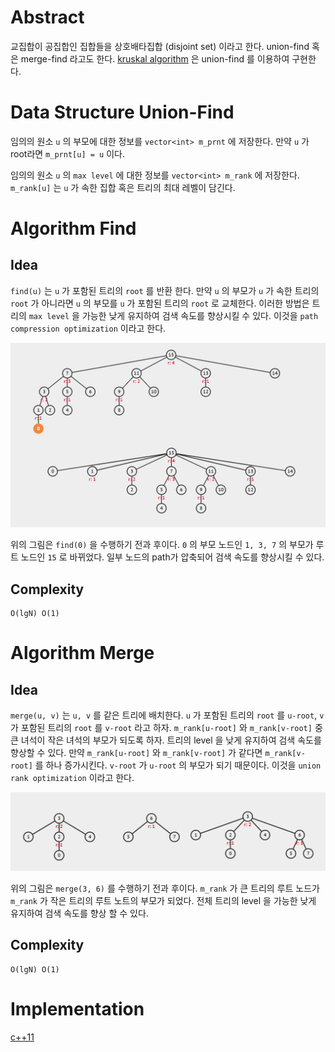 # Abstract

교집합이 공집합인 집합들을 상호배타집합 (disjoint set) 이라고 한다.
union-find 혹은 merge-find 라고도 한다. [kruskal algorithm](/fundamentals/graph/kruskal/README.md) 은 union-find 를 이용하여 구현한다.

# Data Structure Union-Find

임의의 원소 `u` 의 부모에 대한 정보를 `vector<int> m_prnt` 에
저장한다. 만약 `u` 가 root라면 `m_prnt[u] = u` 이다. 

임의의 원소 `u` 의 `max level` 에 대한 정보를 `vector<int> m_rank` 에 
저장한다. `m_rank[u]` 는 `u` 가 속한 집합 혹은 트리의 최대 레벨이
담긴다.

# Algorithm Find

## Idea

`find(u)` 는 `u` 가 포함된 트리의 `root` 를 반환 한다. 만약 `u` 의
부모가 `u` 가 속한 트리의 `root` 가 아니라면 `u` 의 부모를 `u` 가 포함된
트리의 `root` 로 교체한다. 이러한 방법은 트리의 `max level` 을 가능한 낮게
유지하여 검색 속도를 향상시킬 수 있다. 이것을 `path
compression optimization` 이라고 한다.

![](/_img/unionfind_find.png)

위의 그림은 `find(0)` 을 수행하기 전과 후이다. `0` 의 부모 노드인 `1, 3, 7` 의 부모가 루트 노드인 `15` 로 바뀌었다. 일부 노드의 path가
압축되어 검색 속도를 향상시킬 수 있다.

## Complexity

```
O(lgN) O(1)
```

# Algorithm Merge

## Idea

`merge(u, v)` 는 `u, v` 를 같은 트리에 배치한다. `u` 가 포함된 트리의
`root` 를 `u-root`, `v` 가 포함된 트리의 `root` 를 `v-root` 라고
하자. `m_rank[u-root]` 와 `m_rank[v-root]` 중 큰 녀석이 작은 녀석의 부모가 되도록 하자. 트리의 level 을 낮게 유지하여 검색 속도를 향상할 수 있다. 만약 `m_rank[u-root]` 와 `m_rank[v-root]` 가 같다면
`m_rank[v-root]` 를 하나 증가시킨다. `v-root` 가 `u-root` 의 부모가 되기 때문이다. 이것을 `union rank optimization` 이라고 한다.

![](/_img/unionfind_merge.png)

위의 그림은 `merge(3, 6)` 를 수행하기 전과 후이다. `m_rank` 가 큰 트리의 루트 노드가 `m_rank` 가 작은 트리의 루트 노트의 부모가 되었다. 전체 트리의 level 을 가능한 낮게 유지하여 검색 속도를 향상 할 수 있다.

## Complexity

```
O(lgN) O(1)
```

# Implementation

[c++11](a.cpp)
